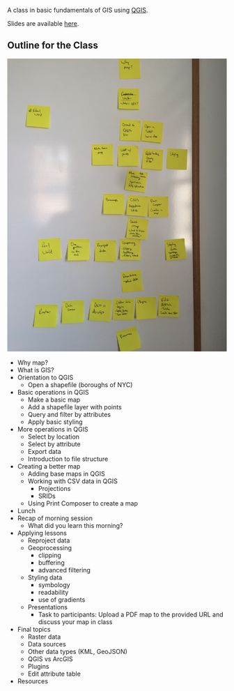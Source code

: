 A class in basic fundamentals of GIS using [QGIS](http://www.qgis.org/). 

Slides are available [here](http://www.datapolitan.com/DOT_GIS/20160413_Introduction_to_GIS_Fundamentals/#1).

## Outline for the Class

![img](images/IMG_7776.jpg)

+ Why map?
+ What is GIS?
+ Orientation to QGIS
    + Open a shapefile (boroughs of NYC)
+ Basic operations in QGIS
	+ Make a basic map
	+ Add a shapefile layer with points
	+ Query and filter by attributes
	+ Apply basic styling
+ More operations in QGIS
	+ Select by location
	+ Select by attribute
	+ Export data
	+ Introduction to file structure
+ Creating a better map
	+ Adding base maps in QGIS
	+ Working with CSV data in QGIS
		+ Projections
		+ SRIDs
	+ Using Print Composer to create a map
+ Lunch
+ Recap of morning session
	+ What did you learn this morning?
+ Applying lessons
	+ Reproject data
	+ Geoprocessing
		+ clipping
		+ buffering
		+ advanced filtering
	+ Styling data
		+ symbology
		+ readability
		+ use of gradients
	+ Presentations
		+ Task to participants: Upload a PDF map to the provided URL and discuss your map in class
+ Final topics
	+ Raster data
	+ Data sources
	+ Other data types (KML, GeoJSON)
	+ QGIS vs ArcGIS
	+ Plugins
	+ Edit attribute table
+ Resources
